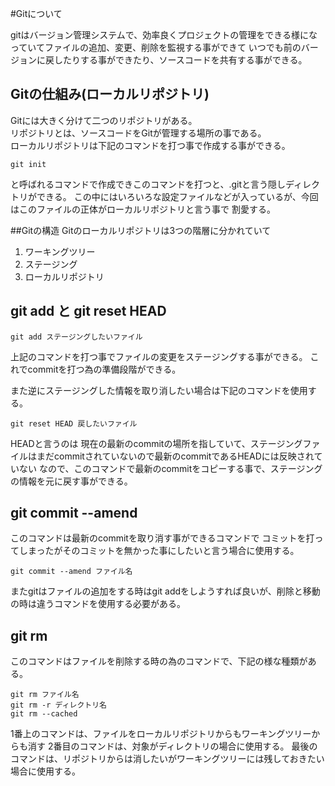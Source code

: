 #Gitについて

gitはバージョン管理システムで、効率良くプロジェクトの管理をできる様になっていてファイルの追加、変更、削除を監視する事ができて
いつでも前のバージョンに戻したりする事ができたり、ソースコードを共有する事ができる。

## Gitの仕組み(ローカルリポジトリ)
Gitには大きく分けて二つのリポジトリがある。  
リポジトリとは、ソースコードをGitが管理する場所の事である。  
ローカルリポジトリは下記のコマンドを打つ事で作成する事ができる。
```
git init
```

と呼ばれるコマンドで作成できこのコマンドを打つと、.gitと言う隠しディレクトリができる。
この中にはいろいろな設定ファイルなどが入っているが、今回はこのファイルの正体がローカルリポジトリと言う事で
割愛する。

##Gitの構造
Gitのローカルリポジトリは3つの階層に分かれていて
1. ワーキングツリー
2. ステージング
3. ローカルリポジトリ

## git add と git reset HEAD
```
git add ステージングしたいファイル
```

上記のコマンドを打つ事でファイルの変更をステージングする事ができる。
これでcommitを打つ為の準備段階ができる。

また逆にステージングした情報を取り消したい場合は下記のコマンドを使用する。
```
git reset HEAD 戻したいファイル
```
HEADと言うのは
現在の最新のcommitの場所を指していて、ステージングファイルはまだcommitされていないので最新のcommitであるHEADには反映されていない
なので、このコマンドで最新のcommitをコピーする事で、ステージングの情報を元に戻す事ができる。

## git commit --amend

このコマンドは最新のcommitを取り消す事ができるコマンドで
コミットを打ってしまったがそのコミットを無かった事にしたいと言う場合に使用する。  

```
git commit --amend ファイル名
```

またgitはファイルの追加をする時はgit addをしようすれば良いが、削除と移動の時は違うコマンドを使用する必要がある。

## git rm

このコマンドはファイルを削除する時の為のコマンドで、下記の様な種類がある。
```
git rm ファイル名
git rm -r ディレクトリ名
git rm --cached
```

1番上のコマンドは、ファイルをローカルリポジトリからもワーキングツリーからも消す
2番目のコマンドは、対象がディレクトリの場合に使用する。
最後のコマンドは、リポジトリからは消したいがワーキングツリーには残しておきたい場合に使用する。


